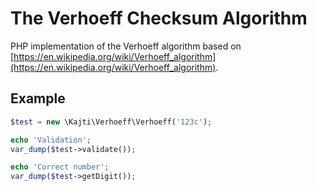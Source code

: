 # The Verhoeff Checksum Algorithm

PHP implementation of the Verhoeff algorithm based on [https://en.wikipedia.org/wiki/Verhoeff_algorithm](https://en.wikipedia.org/wiki/Verhoeff_algorithm).

## Example

```php
$test = new \Kajti\Verhoeff\Verhoeff('123c');

echo 'Validation';
var_dump($test->validate());

echo 'Correct number';
var_dump($test->getDigit());
```
